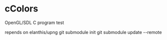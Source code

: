 # cColors
OpenGL/SDL C program test


repends on elanthis/upng
git submodule init
git submodule update --remote
